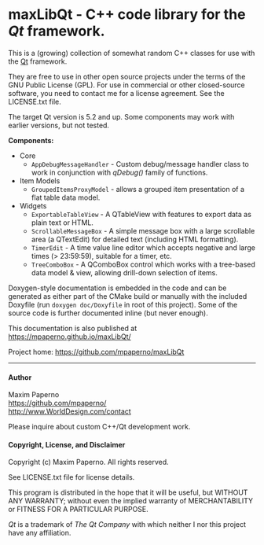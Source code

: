 # maxLibQt - C++ code library for the *Qt* framework.

This is a (growing) collection of somewhat random C++ classes for use with the [Qt](http://qt.io) framework. 

They are free to use in other open source projects under the terms of the GNU Public License (GPL).  For use in
commercial or other closed-source software, you need to contact me for a license agreement.  See the LICENSE.txt file.

The target Qt version is 5.2 and up.  Some components may work with earlier versions, but not tested.

**Components:**

* Core
  * `AppDebugMessageHandler` - Custom debug/message handler class to work in conjunction with *qDebug()* family of functions.
* Item Models
  * `GroupedItemsProxyModel` - allows a grouped item presentation of a flat table data model.
* Widgets
  * `ExportableTableView` - A QTableView with features to export data as plain text or HTML.
  * `ScrollableMessageBox` - A simple message box with a large scrollable area (a QTextEdit) for detailed text (including HTML formatting).
  * `TimerEdit` - A time value line editor which accepts negative and large times (> 23:59:59), suitable for a timer, etc.
  * `TreeComboBox` - A QComboBox control which works with a tree-based data model & view, allowing drill-down selection of items.

Doxygen-style documentation is embedded in the code and can be generated as either part of the CMake build or manually with the
included Doxyfile (run `doxygen doc/Doxyfile` in root of this project).  Some of the source code is further documented inline (but never enough).

This documentation is also published at https://mpaperno.github.io/maxLibQt/

Project home: https://github.com/mpaperno/maxLibQt

-------------
#### Author

Maxim Paperno   
https://github.com/mpaperno/   
http://www.WorldDesign.com/contact  

Please inquire about custom C++/Qt development work.

#### Copyright, License, and Disclaimer

Copyright (c) Maxim Paperno. All rights reserved.

See LICENSE.txt file for license details.

This program is distributed in the hope that it will be useful,
but WITHOUT ANY WARRANTY; without even the implied warranty of
MERCHANTABILITY or FITNESS FOR A PARTICULAR PURPOSE. 

*Qt* is a trademark of *The Qt Company* with which neither I nor this project have any affiliation.
